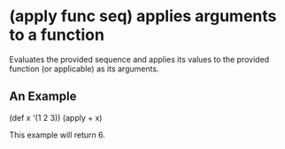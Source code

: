 # (apply func seq) applies arguments to a function
Evaluates the provided sequence and applies its values to the provided function (or applicable) as its arguments.

## An Example

  (def x '(1 2 3))
  (apply + x)

This example will return 6.
